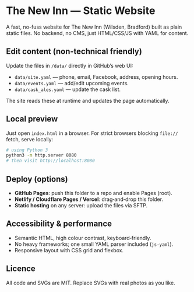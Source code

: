 # The New Inn — Static Website

A fast, no-fuss website for The New Inn (Wilsden, Bradford) built as plain static files. 
No backend, no CMS, just HTML/CSS/JS with YAML for content.

## Edit content (non-technical friendly)

Update the files in `/data/` directly in GitHub’s web UI:

- `data/site.yaml` — phone, email, Facebook, address, opening hours.
- `data/events.yaml` — add/edit upcoming events.
- `data/cask_ales.yaml` — update the cask list.

The site reads these at runtime and updates the page automatically.

## Local preview

Just open `index.html` in a browser. For strict browsers blocking `file://` fetch, serve locally:

```bash
# using Python 3
python3 -m http.server 8080
# then visit http://localhost:8080
```

## Deploy (options)

- **GitHub Pages**: push this folder to a repo and enable Pages (root).
- **Netlify / Cloudflare Pages / Vercel**: drag‑and‑drop this folder.
- **Static hosting** on any server: upload the files via SFTP.

## Accessibility & performance

- Semantic HTML, high colour contrast, keyboard‑friendly.
- No heavy frameworks; one small YAML parser included (`js-yaml`).
- Responsive layout with CSS grid and flexbox.

## Licence

All code and SVGs are MIT. Replace SVGs with real photos as you like.
